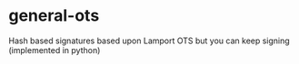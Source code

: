 # general-ots
Hash based signatures based upon Lamport OTS but you can keep signing (implemented in python)
